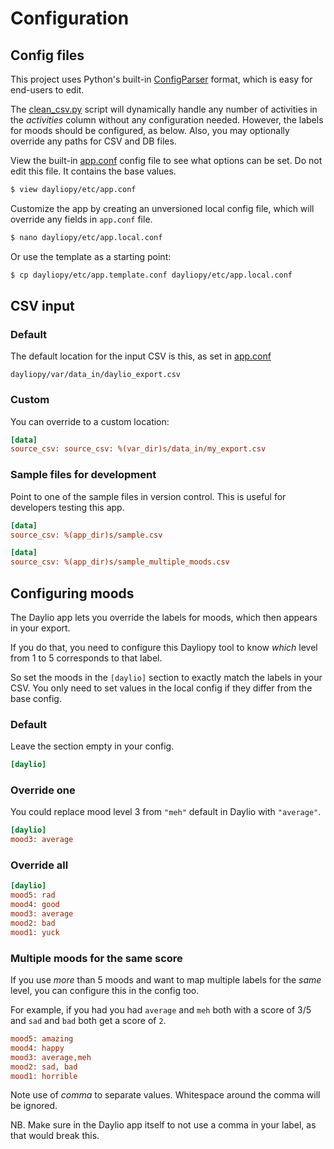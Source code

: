 # Configuration


## Config files

This project uses Python's built-in [ConfigParser](https://docs.python.org/3/library/configparser.html) format, which is easy for end-users to edit.

The [clean_csv.py][] script will dynamically handle any number of activities in the _activities_ column without any configuration needed. However, the labels for moods should be configured, as below. Also, you may optionally override any paths for CSV and DB files.

View the built-in [app.conf][] config file to see what options can be set. Do not edit this file. It contains the base values.

[clean_csv.py]: https://github.com/MichaelCurrin/daylio-csv-parser/blob/master/dayliopy/clean_csv.py
[app.conf]: https://github.com/MichaelCurrin/daylio-csv-parser/blob/master/dayliopy/etc/app.conf

```bash
$ view dayliopy/etc/app.conf
```

Customize the app by creating an unversioned local config file, which will override any fields in `app.conf` file.

```sh
$ nano dayliopy/etc/app.local.conf
```

Or use the template as a starting point:

```sh
$ cp dayliopy/etc/app.template.conf dayliopy/etc/app.local.conf
```


## CSV input

### Default

The default location for the input CSV is this, as set in [app.conf](/dayliopy/etc/app.conf)

```
dayliopy/var/data_in/daylio_export.csv
```

### Custom

You can override to a custom location:

```ini
[data]
source_csv: source_csv: %(var_dir)s/data_in/my_export.csv
```

### Sample files for development

Point to one of the sample files in version control. This is useful for developers testing this app.

```ini
[data]
source_csv: %(app_dir)s/sample.csv
```

```ini
[data]
source_csv: %(app_dir)s/sample_multiple_moods.csv
```


## Configuring moods

The Daylio app lets you override the labels for moods, which then appears in your export.

If you do that, you need to configure this Dayliopy tool to know _which_ level from 1 to 5 corresponds to that label.

So set the moods in the `[daylio]` section to exactly match the labels in your CSV. You only need to set values in the local config if they differ from the base config.

### Default

Leave the section empty in your config.

```ini
[daylio]
```

### Override one

You could replace mood level 3 from `"meh"` default in Daylio with `"average"`.

```ini
[daylio]
mood3: average
```

### Override all

```ini
[daylio]
mood5: rad
mood4: good
mood3: average
mood2: bad
mood1: yuck
```

### Multiple moods for the same score

If you use _more_ than 5 moods and want to map multiple labels for the _same_ level, you can configure this in the config too.

For example, if you had you had `average` and `meh` both with a score of 3/5 and `sad` and `bad` both get a score of `2`.

```ini
mood5: amazing
mood4: happy
mood3: average,meh
mood2: sad, bad
mood1: horrible
```

Note use of _comma_ to separate values. Whitespace around the comma will be ignored.

NB. Make sure in the Daylio app itself to not use a comma in your label, as that would break this.
